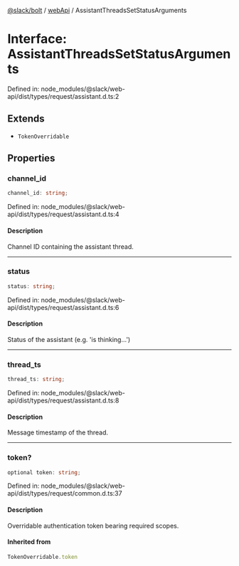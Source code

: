 [@slack/bolt](../../../../index.md) / [webApi](../index.md) / AssistantThreadsSetStatusArguments

# Interface: AssistantThreadsSetStatusArguments

Defined in: node\_modules/@slack/web-api/dist/types/request/assistant.d.ts:2

## Extends

- `TokenOverridable`

## Properties

### channel\_id

```ts
channel_id: string;
```

Defined in: node\_modules/@slack/web-api/dist/types/request/assistant.d.ts:4

#### Description

Channel ID containing the assistant thread.

***

### status

```ts
status: string;
```

Defined in: node\_modules/@slack/web-api/dist/types/request/assistant.d.ts:6

#### Description

Status of the assistant (e.g. 'is thinking...')

***

### thread\_ts

```ts
thread_ts: string;
```

Defined in: node\_modules/@slack/web-api/dist/types/request/assistant.d.ts:8

#### Description

Message timestamp of the thread.

***

### token?

```ts
optional token: string;
```

Defined in: node\_modules/@slack/web-api/dist/types/request/common.d.ts:37

#### Description

Overridable authentication token bearing required scopes.

#### Inherited from

```ts
TokenOverridable.token
```
